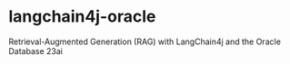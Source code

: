 # langchain4j-oracle
Retrieval-Augmented Generation (RAG) with LangChain4j and the Oracle Database 23ai
